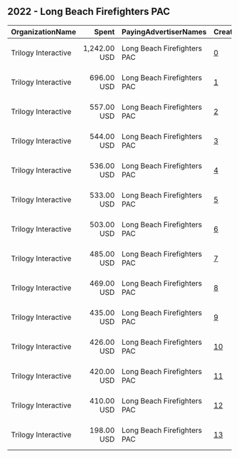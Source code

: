 ## 2022 - Long Beach Firefighters PAC 
|OrganizationName|Spent|PayingAdvertiserNames|CreativeUrls|Impressions|Genders|AgeBrackets|CountryCodes|BillingAddresses|CandidateBallotInformation|
|:---|---:|:---|:---|---:|:---|:---|:---|:---|:---|
|Trilogy Interactive|1,242.00 USD|Long Beach Firefighters PAC|[0](https://www.snap.com/political-ads/asset/cde7627fef0d4dec8c569e747831cb739b313003dbb3e1d530f1790b84904308?mediaType=png)|61,745||18+|united states|"2054 University Ave STE 600,Berkeley,94704,US"|Rex Richardson|
|Trilogy Interactive|696.00 USD|Long Beach Firefighters PAC|[1](https://www.snap.com/political-ads/asset/9f2bdca9df8a3591b491163ec16105dda116367c638bac23b3685b33b55adf4e?mediaType=png)|34,279||18+|united states|"2054 University Ave STE 600,Berkeley,94704,US"|Rex Richardson|
|Trilogy Interactive|557.00 USD|Long Beach Firefighters PAC|[2](https://www.snap.com/political-ads/asset/fbbaeccbef8dd114f2413d213587da13cee9ca597e4d8d4b4a82d64aa40ea8ff?mediaType=png)|24,035||18+|united states|"2054 University Ave STE 600,Berkeley,94704,US"|Rex Richardson|
|Trilogy Interactive|544.00 USD|Long Beach Firefighters PAC|[3](https://www.snap.com/political-ads/asset/627d14935c199cad4fa448bf53eea1eace7e2131e3d6f62dfc72cc30460fd2ef?mediaType=png)|41,442||18+|united states|"2054 University Ave STE 600,Berkeley,94704,US"|Rex Richardson|
|Trilogy Interactive|536.00 USD|Long Beach Firefighters PAC|[4](https://www.snap.com/political-ads/asset/5816911cfa71bf63e4ef693ead90d73d8cb460cb4c8f22ca6d88b5221670c02a?mediaType=png)|40,617||18+|united states|"2054 University Ave STE 600,Berkeley,94704,US"|Rex Richardson|
|Trilogy Interactive|533.00 USD|Long Beach Firefighters PAC|[5](https://www.snap.com/political-ads/asset/3e4cc7e40b4370ee952bd1c823eeb52a618e1177c6fb14ce63fdcc3b31f52684?mediaType=png)|23,088||18+|united states|"2054 University Ave STE 600,Berkeley,94704,US"|Rex Richardson|
|Trilogy Interactive|503.00 USD|Long Beach Firefighters PAC|[6](https://www.snap.com/political-ads/asset/b5842588ba8c6f26bd8c117bb23cf35f38046f8374201e848cedda10c0493025?mediaType=png)|20,722||18+|united states|"2054 University Ave STE 600,Berkeley,94704,US"|Rex Richardson|
|Trilogy Interactive|485.00 USD|Long Beach Firefighters PAC|[7](https://www.snap.com/political-ads/asset/07015e8141eefe5b17d229ff112760dc1a5de5605ce797dae2d56db215c0dd41?mediaType=png)|36,652||18+|united states|"2054 University Ave STE 600,Berkeley,94704,US"|Rex Richardson|
|Trilogy Interactive|469.00 USD|Long Beach Firefighters PAC|[8](https://www.snap.com/political-ads/asset/0ef5f4e398d78e235d3faec9bb96bae6d01614d042702f7897c3991db4f836d4?mediaType=png)|27,793||18+|united states|"2054 University Ave STE 600,Berkeley,94704,US"|Rex Richardson|
|Trilogy Interactive|435.00 USD|Long Beach Firefighters PAC|[9](https://www.snap.com/political-ads/asset/59aa2c051bc8a94864141b71dda1a0064f5c5bc0cfbbd3202f3c3a396b5a1c53?mediaType=png)|31,827||18+|united states|"2054 University Ave STE 600,Berkeley,94704,US"|Rex Richardson|
|Trilogy Interactive|426.00 USD|Long Beach Firefighters PAC|[10](https://www.snap.com/political-ads/asset/d2acd0738ef8229e2f8db91c38165784843285e775032c57acd40143552deb4e?mediaType=png)|31,000||18+|united states|"2054 University Ave STE 600,Berkeley,94704,US"|Rex Richardson|
|Trilogy Interactive|420.00 USD|Long Beach Firefighters PAC|[11](https://www.snap.com/political-ads/asset/f1775d927fef5647d7eeee0a468801b78666417512f4910a6b86247319063fcd?mediaType=png)|30,902||18+|united states|"2054 University Ave STE 600,Berkeley,94704,US"|Rex Richardson|
|Trilogy Interactive|410.00 USD|Long Beach Firefighters PAC|[12](https://www.snap.com/political-ads/asset/02f9b179ab0a395da9af0aca50106abcd9b12d695ca4de45a80209359069d60e?mediaType=png)|19,056||18+|united states|"2054 University Ave STE 600,Berkeley,94704,US"|Rex Richardson|
|Trilogy Interactive|198.00 USD|Long Beach Firefighters PAC|[13](https://www.snap.com/political-ads/asset/daf36f5cddf3451e2ce8373fb75d99393794cea9ec21abd5ff8608a0cade6bb2?mediaType=png)|10,249||18+|united states|"2054 University Ave STE 600,Berkeley,94704,US"|Rex Richardson|
